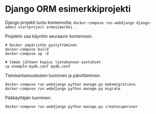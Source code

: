 # Django ORM esimerkkiprojekti

Django projekti luotu komennolla: `docker-compose run webdjango django-admin startproject ormesimerkki .`

Projektin saa käyntiin seuraavin komennoin.

```
# Docker ympäristön pystyttäminen
docker-compose build
docker-compose up -d

# tämän jälkeen kopioi tietokannan asetukset
cp example-mydb.conf mydb.conf
```

Tietokantamuutosten luominen ja päivittäminen.

```
docker-compose run webdjango python manage.py makemigrations
docker-compose run webdjango python manage.py migrate
```

Pääkäyttäjän luominen.

```
docker-compose run webdjango python manage.py createsuperuser
```

